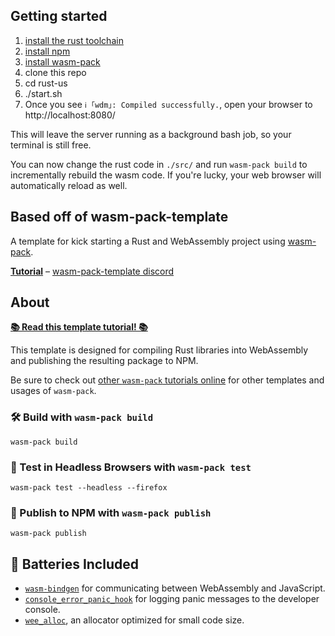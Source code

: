 ## Getting started

1. [install the rust toolchain](https://www.rust-lang.org/tools/install)
2. [install npm](https://www.npmjs.com/get-npm)
3. [install wasm-pack](https://rustwasm.github.io/wasm-pack/installer/)
4. clone this repo
5. cd rust-us
6. ./start.sh
7. Once you see `ℹ ｢wdm｣: Compiled successfully.`, open your browser to http://localhost:8080/

This will leave the server running as a background bash job, so your terminal is still free.

You can now change the rust code in `./src/` and run `wasm-pack build` to incrementally rebuild the wasm code. If you're lucky, your web browser will automatically reload as well.

## Based off of wasm-pack-template

A template for kick starting a Rust and WebAssembly project using <a href="https://github.com/rustwasm/wasm-pack">wasm-pack</a>.

**[Tutorial](https://rustwasm.github.io/docs/wasm-pack/tutorials/npm-browser-packages/index.html)** – [wasm-pack-template discord](https://discordapp.com/channels/442252698964721669/443151097398296587)

## About

[**📚 Read this template tutorial! 📚**][template-docs]

This template is designed for compiling Rust libraries into WebAssembly and
publishing the resulting package to NPM.

Be sure to check out [other `wasm-pack` tutorials online][tutorials] for other
templates and usages of `wasm-pack`.

[tutorials]: https://rustwasm.github.io/docs/wasm-pack/tutorials/index.html
[template-docs]: https://rustwasm.github.io/docs/wasm-pack/tutorials/npm-browser-packages/index.html

### 🛠️ Build with `wasm-pack build`

```
wasm-pack build
```

### 🔬 Test in Headless Browsers with `wasm-pack test`

```
wasm-pack test --headless --firefox
```

### 🎁 Publish to NPM with `wasm-pack publish`

```
wasm-pack publish
```

## 🔋 Batteries Included

* [`wasm-bindgen`](https://github.com/rustwasm/wasm-bindgen) for communicating
  between WebAssembly and JavaScript.
* [`console_error_panic_hook`](https://github.com/rustwasm/console_error_panic_hook)
  for logging panic messages to the developer console.
* [`wee_alloc`](https://github.com/rustwasm/wee_alloc), an allocator optimized
  for small code size.
